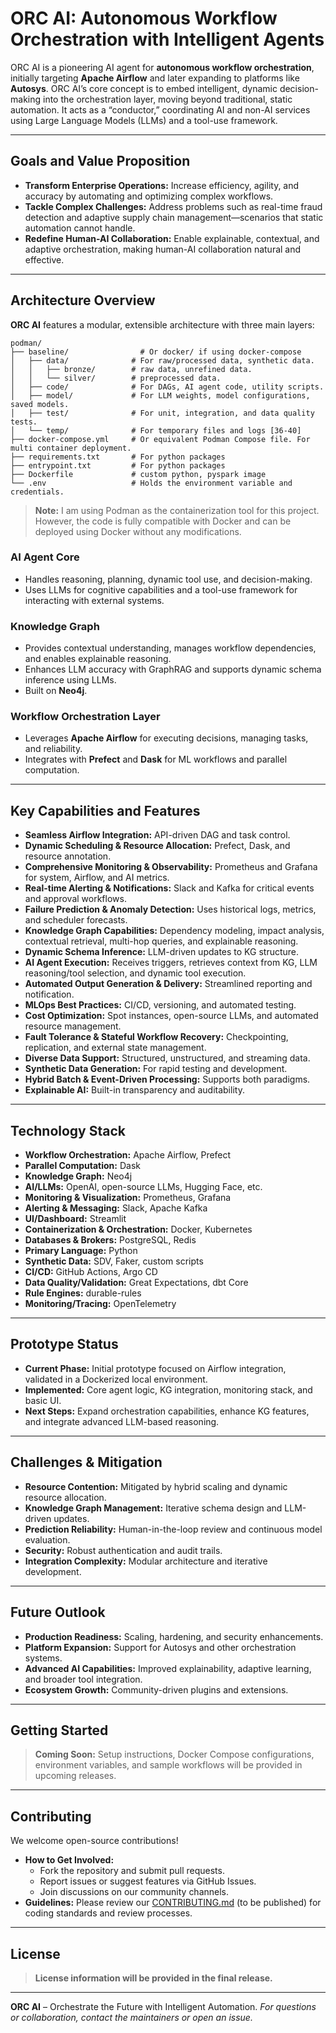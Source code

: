 # ORC AI: Autonomous Workflow Orchestration with Intelligent Agents

ORC AI is a pioneering AI agent for **autonomous workflow orchestration**, initially targeting **Apache Airflow** and later expanding to platforms like **Autosys**. ORC AI’s core concept is to embed intelligent, dynamic decision-making into the orchestration layer, moving beyond traditional, static automation. It acts as a “conductor,” coordinating AI and non-AI services using Large Language Models (LLMs) and a tool-use framework.

---

## Goals and Value Proposition

- **Transform Enterprise Operations:** Increase efficiency, agility, and accuracy by automating and optimizing complex workflows.
- **Tackle Complex Challenges:** Address problems such as real-time fraud detection and adaptive supply chain management—scenarios that static automation cannot handle.
- **Redefine Human-AI Collaboration:** Enable explainable, contextual, and adaptive orchestration, making human-AI collaboration natural and effective.

---

## Architecture Overview

**ORC AI** features a modular, extensible architecture with three main layers:
```text
podman/
├── baseline/                # Or docker/ if using docker-compose
│   ├── data/              # For raw/processed data, synthetic data.
│   │   ├── bronze/        # raw data, unrefined data.
│   │   └── silver/        # preprocessed data.
│   ├── code/              # For DAGs, AI agent code, utility scripts.
│   ├── model/             # For LLM weights, model configurations, saved models.
│   ├── test/              # For unit, integration, and data quality tests.
│   └── temp/              # For temporary files and logs [36-40]
├── docker-compose.yml     # Or equivalent Podman Compose file. For multi container deployment.
├── requirements.txt       # For python packages
├── entrypoint.txt         # For python packages
├── Dockerfile             # custom python, pyspark image
└── .env                   # Holds the environment variable and credentials.
```
> **Note:**
> I am using Podman as the containerization tool for this project. However, the code is fully compatible with Docker and can be deployed using Docker without any modifications.


### AI Agent Core

- Handles reasoning, planning, dynamic tool use, and decision-making.
- Uses LLMs for cognitive capabilities and a tool-use framework for interacting with external systems.


### Knowledge Graph

- Provides contextual understanding, manages workflow dependencies, and enables explainable reasoning.
- Enhances LLM accuracy with GraphRAG and supports dynamic schema inference using LLMs.
- Built on **Neo4j**.


### Workflow Orchestration Layer

- Leverages **Apache Airflow** for executing decisions, managing tasks, and reliability.
- Integrates with **Prefect** and **Dask** for ML workflows and parallel computation.

---

## Key Capabilities and Features

- **Seamless Airflow Integration:** API-driven DAG and task control.
- **Dynamic Scheduling \& Resource Allocation:** Prefect, Dask, and resource annotation.
- **Comprehensive Monitoring \& Observability:** Prometheus and Grafana for system, Airflow, and AI metrics.
- **Real-time Alerting \& Notifications:** Slack and Kafka for critical events and approval workflows.
- **Failure Prediction \& Anomaly Detection:** Uses historical logs, metrics, and scheduler forecasts.
- **Knowledge Graph Capabilities:** Dependency modeling, impact analysis, contextual retrieval, multi-hop queries, and explainable reasoning.
- **Dynamic Schema Inference:** LLM-driven updates to KG structure.
- **AI Agent Execution:** Receives triggers, retrieves context from KG, LLM reasoning/tool selection, and dynamic tool execution.
- **Automated Output Generation \& Delivery:** Streamlined reporting and notification.
- **MLOps Best Practices:** CI/CD, versioning, and automated testing.
- **Cost Optimization:** Spot instances, open-source LLMs, and automated resource management.
- **Fault Tolerance \& Stateful Workflow Recovery:** Checkpointing, replication, and external state management.
- **Diverse Data Support:** Structured, unstructured, and streaming data.
- **Synthetic Data Generation:** For rapid testing and development.
- **Hybrid Batch \& Event-Driven Processing:** Supports both paradigms.
- **Explainable AI:** Built-in transparency and auditability.

---

## Technology Stack

- **Workflow Orchestration:** Apache Airflow, Prefect
- **Parallel Computation:** Dask
- **Knowledge Graph:** Neo4j
- **AI/LLMs:** OpenAI, open-source LLMs, Hugging Face, etc.
- **Monitoring \& Visualization:** Prometheus, Grafana
- **Alerting \& Messaging:** Slack, Apache Kafka
- **UI/Dashboard:** Streamlit
- **Containerization \& Orchestration:** Docker, Kubernetes
- **Databases \& Brokers:** PostgreSQL, Redis
- **Primary Language:** Python
- **Synthetic Data:** SDV, Faker, custom scripts
- **CI/CD:** GitHub Actions, Argo CD
- **Data Quality/Validation:** Great Expectations, dbt Core
- **Rule Engines:** durable-rules
- **Monitoring/Tracing:** OpenTelemetry

---

## Prototype Status

- **Current Phase:** Initial prototype focused on Airflow integration, validated in a Dockerized local environment.
- **Implemented:** Core agent logic, KG integration, monitoring stack, and basic UI.
- **Next Steps:** Expand orchestration capabilities, enhance KG features, and integrate advanced LLM-based reasoning.

---

## Challenges \& Mitigation

- **Resource Contention:** Mitigated by hybrid scaling and dynamic resource allocation.
- **Knowledge Graph Management:** Iterative schema design and LLM-driven updates.
- **Prediction Reliability:** Human-in-the-loop review and continuous model evaluation.
- **Security:** Robust authentication and audit trails.
- **Integration Complexity:** Modular architecture and iterative development.

---

## Future Outlook

- **Production Readiness:** Scaling, hardening, and security enhancements.
- **Platform Expansion:** Support for Autosys and other orchestration systems.
- **Advanced AI Capabilities:** Improved explainability, adaptive learning, and broader tool integration.
- **Ecosystem Growth:** Community-driven plugins and extensions.

---

## Getting Started

> **Coming Soon:**
> Setup instructions, Docker Compose configurations, environment variables, and sample workflows will be provided in upcoming releases.

---

## Contributing

We welcome open-source contributions!

- **How to Get Involved:**
    - Fork the repository and submit pull requests.
    - Report issues or suggest features via GitHub Issues.
    - Join discussions on our community channels.
- **Guidelines:**
Please review our [CONTRIBUTING.md](CONTRIBUTING.md) (to be published) for coding standards and review processes.

---

## License

> **License information will be provided in the final release.**

---

**ORC AI** – Orchestrate the Future with Intelligent Automation.
*For questions or collaboration, contact the maintainers or open an issue.*
